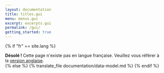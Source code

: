 ```yaml
---
layout: documentation
title: titles.gui
menu: menus.gui
excerpt: excerpts.gui
permalink: /gui/
getting_started: true
---
```

{% if "fr" == site.lang %}
  <div class="alert alert-warning" role="alert">
  <strong>Désolé ! </strong>Cette page n'existe pas en langue française. Veuillez vous référer à la <a href="{{ page.url }}"> version anglaise</a>.
</div>
{% else %}
  {% translate_file documentation/data-model.md %}
 {% endif %}
